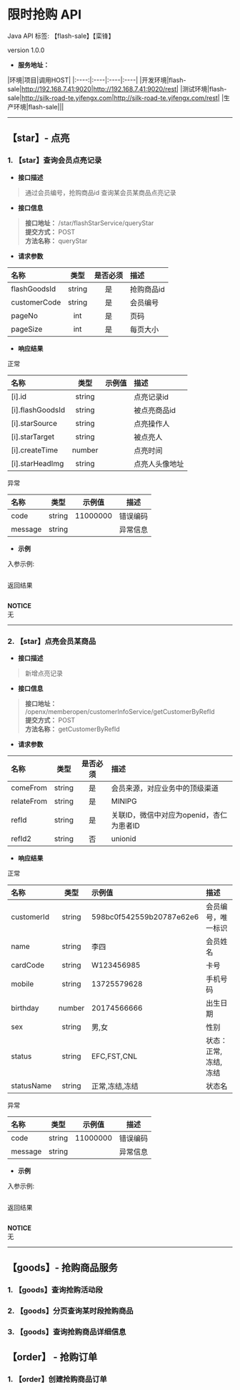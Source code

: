 # 限时抢购 API
Java API
标签: 【flash-sale】【栾锋】

version 1.0.0



- **服务地址：**  

|环境|项目|调用HOST|
|:----:|:----|:----|:----|
|开发环境|flash-sale|http://192.168.7.41:9020|http://192.168.7.41:9020/rest|
|测试环境|flash-sale|http://silk-road-te.yifengx.com|http://silk-road-te.yifengx.com/rest|
|生产环境|flash-sale|||


---

## 【star】- 点亮   

### 1. 【star】查询会员点亮记录  

- **接口描述**  
> 通过会员编号，抢购商品id 查询某会员某商品点亮记录

- **接口信息**  
> **接口地址：** /star/flashStarService/queryStar  
> **提交方式：** POST  
> **方法名称：** queryStar 

- **请求参数**

|名称|类型|是否必须|描述|
|:----|:----:|:----:|:----|
|flashGoodsId|string|是|抢购商品id|
|customerCode|string|是|会员编号|
|pageNo|int|是|页码 |
|pageSize|int|是|每页大小|



- **响应结果**


 正常

|名称|类型|示例值|描述|
|:----|:----:|:----|:----|
|[i].id|string||点亮记录id|
|[i].flashGoodsId|string||被点亮商品id|
|[i].starSource|string||点亮操作人|
|[i].starTarget|string||被点亮人|
|[i].createTime|number||点亮时间|
|[i].starHeadImg|string||点亮人头像地址|


 异常

|名称|类型|示例值|描述|
|:----|:----:|:----:|:----:|
|code|string|11000000|错误编码|
|message|string||异常信息|




- **示例**

入参示例:  
```json

```

返回结果
```json

```

 **NOTICE**  
无

 
---




### 2. 【star】点亮会员某商品



- **接口描述**  
> 新增点亮记录

- **接口信息**  
> **接口地址：** /openx/memberopen/customerInfoService/getCustomerByRefId  
> **提交方式：** POST  
> **方法名称：** getCustomerByRefId 

- **请求参数**

|名称|类型|是否必须|描述|
|:----|:----:|:----:|:----|
|comeFrom|string|是|会员来源，对应业务中的顶级渠道|
|relateFrom|string|是|MINIPG|
|refId|string|是|关联ID，微信中对应为openid，杏仁为患者ID|
|refId2|string|否|unionid|



- **响应结果**


 正常

|名称|类型|示例值|描述|
|:----|:----:|:----|:----|
|customerId|string|598bc0f542559b20787e62e6|会员编号，唯一标识|
|name|string|李四|会员姓名|
|cardCode|string|W123456985|卡号|
|mobile|string|13725579628|手机号码|
|birthday|number|20174566666|出生日期|
|sex|string|男,女|性别|
|status|string|EFC,FST,CNL|状态：正常,冻结,冻结|
|statusName|string|正常,冻结,冻结|状态名|



 异常

|名称|类型|示例值|描述|
|:----|:----:|:----:|:----:|
|code|string|11000000|错误编码|
|message|string||异常信息|




- **示例**

入参示例:  
```json

```

返回结果
```json

```

 **NOTICE**  
无

 
---


## 【goods】- 抢购商品服务  

### 1. 【goods】查询抢购活动段  


### 2. 【goods】分页查询某时段抢购商品  


### 3. 【goods】查询抢购商品详细信息  



## 【order】 - 抢购订单  

### 1. 【order】创建抢购商品订单  



